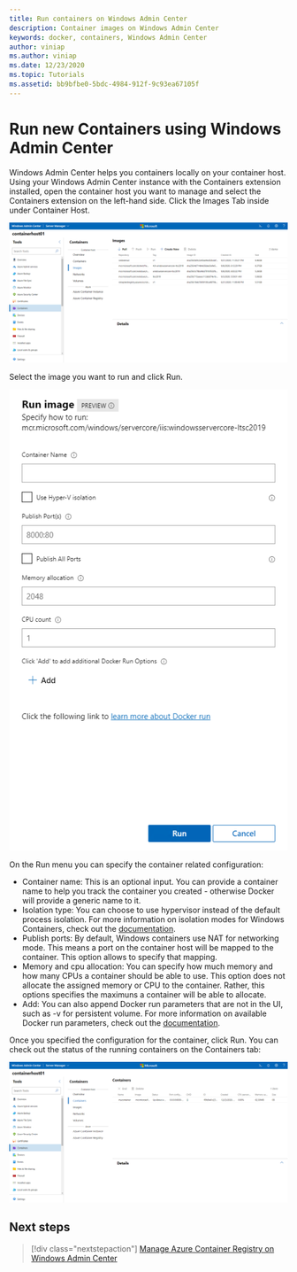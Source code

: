 ```yaml
---
title: Run containers on Windows Admin Center
description: Container images on Windows Admin Center
keywords: docker, containers, Windows Admin Center
author: viniap
ms.author: viniap
ms.date: 12/23/2020
ms.topic: Tutorials
ms.assetid: bb9bfbe0-5bdc-4984-912f-9c93ea67105f
---
```

# Run new Containers using Windows Admin Center

Windows Admin Center helps you containers locally on your container host. Using your Windows Admin Center instance with the Containers extension installed, open the container host you want to manage and select the Containers extension on the left-hand side. Click the Images Tab inside under Container Host.

![WAC-Images](./media/WAC-Images.png)

Select the image you want to run and click Run.

![WAC-RunContainers](./media/WAC-RunContainers.png)

On the Run menu you can specify the container related configuration:

- Container name: This is an optional input. You can provide a container name to help you track the container you created - otherwise Docker will provide a generic name to it.
- Isolation type: You can choose to use hypervisor instead of the default process isolation. For more information on isolation modes for Windows Containers, check out the [documentation](https://docs.microsoft.com/en-us/virtualization/windowscontainers/manage-containers/hyperv-container).
- Publish ports: By default, Windows containers use NAT for networking mode. This means a port on the container host will be mapped to the container. This option allows to specify that mapping.
- Memory and cpu allocation: You can specify how much memory and how many CPUs a container should be able to use. This option does not allocate the assigned memory or CPU to the container. Rather, this options specifies the maximuns a container will be able to allocate.
- Add: You can also append Docker run parameters that are not in the UI, such as -v for persistent volume. For more information on available Docker run parameters, check out the [documentation](https://docs.docker.com/engine/reference/commandline/run/).

Once you specified the configuration for the container, click Run. You can check out the status of the running containers on the Containers tab:

![WAC-Containers](./media/WAC-Containers.png)

## Next steps

> [!div class="nextstepaction"]
> [Manage Azure Container Registry on Windows Admin Center](./WAC-ACR.md)